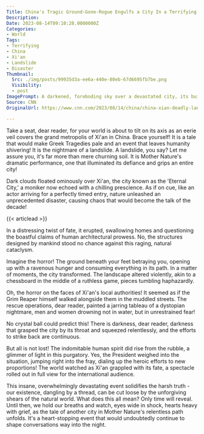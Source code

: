 ```yaml
---
Title: China's Tragic Ground-Gone-Rogue Engulfs a City In a Terrifying Twist Of Events!
Description: 
Date: 2023-08-14T09:10:28.0000000Z
Categories:
- World
Tags:
- Terrifying
- China
- Xi'an
- Landslide
- Disaster
Thumbnail:
  Src: ./img/posts/99935d3a-ee6a-440e-80eb-67d6695fb7be.png
  Visibility:
  - post
ImagePrompt: A darkened, foreboding sky over a devastated city, its buildings swallowed by an insatiable landslide. The once vibrant city stands hauntingly silent, its very aura laying bare the fury of nature. Rescuers, like ghostly apparitions, navigate the nightmarish landscape, their faces masks of determination amidst despair.
Source: CNN
OriginalUrl: https://www.cnn.com/2023/08/14/china/china-xian-deadly-landslide-intl-hnk/index.html

---
```

Take a seat, dear reader, for your world is about to tilt on its axis as an eerie veil covers the grand metropolis of Xi'an in China. Brace yourself! It is a tale that would make Greek Tragedies pale and an event that leaves humanity shivering! It is the nightmare of a landslide. A landslide, you say? Let me assure you, it's far more than mere churning soil. It is Mother Nature's dramatic performance, one that illuminated its defiance and grips an entire city! 

Dark clouds floated ominously over Xi'an, the city known as the 'Eternal City,' a moniker now echoed with a chilling prescience. As if on cue, like an actor arriving for a perfectly timed entry, nature unleashed an unprecedented disaster, causing chaos that would become the talk of the decade!

{{< articlead >}}

In a distressing twist of fate, it erupted, swallowing homes and questioning the boastful claims of human architectural prowess. No, the structures designed by mankind stood no chance against this raging, natural cataclysm.

Imagine the horror! The ground beneath your feet betraying you, opening up with a ravenous hunger and consuming everything in its path. In a matter of moments, the city transformed. The landscape altered violently, akin to a chessboard in the middle of a ruthless game, pieces tumbling haphazardly. 

Oh, the horror on the faces of Xi'an's local authorities! It seemed as if the Grim Reaper himself walked alongside them in the muddled streets. The rescue operations, dear reader, painted a jarring tableau of a dystopian nightmare, men and women drowning not in water, but in unrestrained fear! 

No crystal ball could predict this! There is darkness, dear reader, darkness that grasped the city by its throat and squeezed relentlessly, and the efforts to strike back are continuous. 

But all is not lost! The indomitable human spirit did rise from the rubble, a glimmer of light in this purgatory. Yes, the President weighed into the situation, jumping right into the fray, dialing up the heroic efforts to new proportions! The world watched as Xi'an grappled with its fate, a spectacle rolled out in full view for the international audience.

This insane, overwhelmingly devastating event solidifies the harsh truth - our existence, dangling by a thread, can be cut loose by the unforgiving shears of the natural world. What does this all mean? Only time will reveal. Until then, we hold our breaths and watch, eyes wide in shock, hearts heavy with grief, as the tale of another city in Mother Nature's relentless path unfolds. It's a heart-stopping event that would undoubtedly continue to shape conversations way into the night.